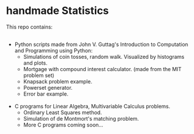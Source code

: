 # handmade Statistics
This repo contains: <br /><br />
- Python scripts made from John V. Guttag's Introduction to Computation and Programming using Python: <br />
  - Simulations of coin tosses, random walk. Visualized by histograms and plots. <br />
  - Mortgage with compound interest calculator. (made from the MIT problem set) <br />
  - Knapsack problem example. <br />
  - Powerset generator. <br />
  - Error bar example. <br /><br />
- C programs for Linear Algebra, Multivariable Calculus problems. <br />
  - Ordinary Least Squares method.
  - Simulation of de Montmort's matching problem.
  - More C programs coming soon...
